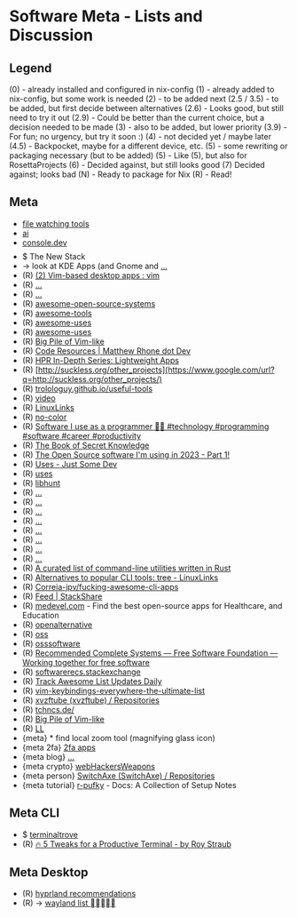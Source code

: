 # Software Meta - Lists and Discussion

## Legend

(0) - already installed and configured in nix-config
(1) - already added to nix-config, but some work is needed
(2) - to be added next
(2.5 / 3.5) - to be added, but first decide between alternatives
(2.6) - Looks good, but still need to try it out
(2.9) - Could be better than the current choice, but a decision needed to be made
(3) - also to be added, but lower priority
(3.9) - For fun; no urgency, but try it soon :)
(4) - not decided yet / maybe later
(4.5) - Backpocket, maybe for a different device, etc.
(5) - some rewriting or packaging necessary (but to be added)
(5) - Like (5), but also for RosettaProjects
(6) - Decided against, but still looks good
(7) Decided against; looks bad
(N) - Ready to package for Nix
(R) - Read!

## Meta

* [file watching tools](https://anarc.at/blog/2019-11-20-file-monitoring-tools/)
* [ai](https://theresanaiforthat.com)
* [console.dev](https://console.dev/)
* $$$$$ The New Stack
* → look at KDE Apps (and Gnome and [...](https://www.xfce.org/projects)
* (R) [(2) Vim-based desktop apps : vim](https://www.reddit.com/r/vim/comments/zacm9i/vimbased_desktop_apps/)
* (R) [...](https://github.com/denisdubochevalier?tab=repositories)
* (R) [...](https://github.com/samuela?tab=repositories)
* (R) [awesome-open-source-systems](https://github.com/ishanvyas22/awesome-open-source-systems)
* (R) [awesome-tools](https://github.com/kodsnack/awesome-tools)
* (R) [awesome-uses](https://github.com/tvanantwerp/awesome-uses)
* (R) [awesome-uses](https://github.com/wesbos/awesome-uses)
* (R) [Big Pile of Vim-like](https://vim.reversed.top/)
* (R) [Code Resources | Matthew Rhone dot Dev](https://matthewrhone.dev/resources/)
* (R) [HPR In-Depth Series: Lightweight Apps](https://www.google.com/url?q=http://hackerpublicradio.org/series.php?id%3D11)
* (R) [http://suckless.org/other_projects](https://www.google.com/url?q=http://suckless.org/other_projects/)
* (R) [trolologuy.github.io/useful-tools](https://trolologuy.github.io/useful-tools/)
* (R) [video](https://www.youtube.com/@AwesomeOpenSource)
* (R) [LinuxLinks](https://www.linuxlinks.com/)
* (R) [no-color](https://no-color.org/)
* (R) [Software I use as a programmer 👩‍💻 #technology #programming #software #career #productivity](https://youtube.com/shorts/TBXZNx4S8vk?feature%3Dshare)
* (R) [The Book of Secret Knowledge](https://github.com/trimstray/the-book-of-secret-knowledge)
* (R) [The Open Source software I'm using in 2023 - Part 1!](https://www.youtube.com/watch?v%3DoLrwk07zZ0Y)
* (R) [Uses - Just Some Dev](https://www.iamdeveloper.com/pages/uses/)
* (R) [uses](https://uses.tech/)
* (R) [libhunt](https://www.libhunt.com/)
* (R) [...](https://alternativeto.net/software/anytype/?license%3Dopensource)
* (R) [...](https://dev.to/anmolbaranwal/shortcut-to-find-open-source-projects-100x-faster-3lje)
* (R) [...](https://dev.to/madza/19-github-repositories-every-developer-should-bookmark-13bd)
* (R) [...](https://dev.to/opensauced/what-is-your-favorite-open-source-alternative-to-proprietary-software-fa2)
* (R) [...](https://samwho.dev/numbers/)
* (R) [...](https://t3n.de/news/kostenfreie-open-source-alternativen-anwendungen-finden-1596126/)
* (R) [...](https://til.simonwillison.net/python/stdlib-cli-tools)
* (R) [...](https://www.techradar.com/best/best-open-source-software)
* (R) [A curated list of command-line utilities written in Rust](https://gist.github.com/sts10/daadbc2f403bdffad1b6d33aff016c0a)
* (R) [Alternatives to popular CLI tools: tree - LinuxLinks](https://www.linuxlinks.com/alternatives-popular-cli-tools-tree/)
* (R) [Correia-jpv/fucking-awesome-cli-apps](https://github.com/Correia-jpv/fucking-awesome-cli-apps)
* (R) [Feed | StackShare](https://stackshare.io/feed)
* (R) [medevel.com](https://medevel.com/) - Find the best open-source apps for Healthcare, and Education
* (R) [openalternative](https://openalternative.co/)
* (R) [oss](https://dev.to/opensauced/what-is-your-favorite-open-source-alternative-to-proprietary-software-fa2)
* (R) [osssoftware](https://osssoftware.org/)
* (R) [Recommended Complete Systems — Free Software Foundation — Working together for free software](https://www.fsf.org/resources/hw/systems)
* (R) [softwarerecs.stackexchange](https://softwarerecs.stackexchange.com/)
* (R) [Track Awesome List Updates Daily](https://www.trackawesomelist.com/)
* (R) [vim-keybindings-everywhere-the-ultimate-list](https://github.com/erikw/vim-keybindings-everywhere-the-ultimate-list)
* (R) [xvzftube (xvzftube) / Repositories](https://github.com/xvzftube?tab%3Drepositories)
* (R) [tchncs.de/](https://tchncs.de/)
* (R) [Big Pile of Vim-like](https://vim.reversed.top/)
* (R) [LL](https://www.linuxlinks.com/)
* {meta} * find local zoom tool (magnifying glass icon)
* {meta 2fa} [2fa apps](https://2fa.directory/de/)
* {meta blog} [...](https://blog.osteele.com/2004/11/ides)
* {meta crypto} [webHackersWeapons](https://github.com/hahwul/WebHackersWeapons)
* {meta person} [SwitchAxe (SwitchAxe) / Repositories](https://github.com/SwitchAxe?tab%3Drepositories)
* {meta tutorial} [r-pufky](https://r-pufky.github.io/docs/index.html) - Docs: A Collection of Setup Notes

## Meta CLI

* $$$$$ [terminaltrove](https://terminaltrove.com/)
* (R) [🔥 5 Tweaks for a Productive Terminal - by Roy Straub](https://www.codecraftr.nl/p/tweaks-for-productive-terminal)

## Meta Desktop

* (R) [hyprland recommendations](https://wiki.hyprland.org/Useful-Utilities/)
* (R) -> [wayland list ](https://arewewaylandyet.com/)
